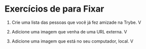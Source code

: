 # Exercícios de para Fixar

1. Crie uma lista das pessoas que você já fez amizade na Trybe. V

2. Adicione uma imagem que venha de uma URL externa. V

3. Adicione uma imagem que está no seu computador, local. V